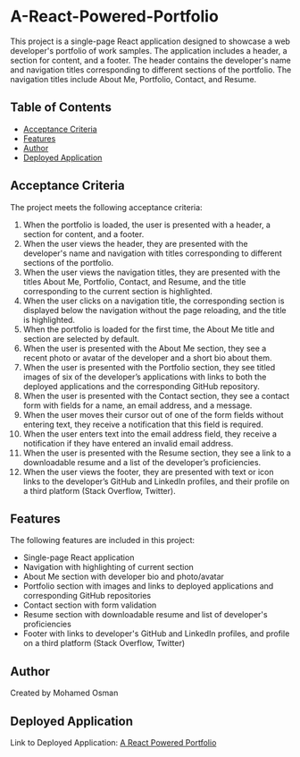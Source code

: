 # A-React-Powered-Portfolio

This project is a single-page React application designed to showcase a web developer's portfolio of work samples. The application includes a header, a section for content, and a footer. The header contains the developer's name and navigation titles corresponding to different sections of the portfolio. The navigation titles include About Me, Portfolio, Contact, and Resume. 

## Table of Contents
- [Acceptance Criteria](#acceptance-criteria)
- [Features](#features)
- [Author](#author)
- [Deployed Application](#deployed-application)

## Acceptance Criteria

The project meets the following acceptance criteria:

1. When the portfolio is loaded, the user is presented with a header, a section for content, and a footer.
2. When the user views the header, they are presented with the developer's name and navigation with titles corresponding to different sections of the portfolio.
3. When the user views the navigation titles, they are presented with the titles About Me, Portfolio, Contact, and Resume, and the title corresponding to the current section is highlighted.
4. When the user clicks on a navigation title, the corresponding section is displayed below the navigation without the page reloading, and the title is highlighted.
5. When the portfolio is loaded for the first time, the About Me title and section are selected by default.
6. When the user is presented with the About Me section, they see a recent photo or avatar of the developer and a short bio about them.
7. When the user is presented with the Portfolio section, they see titled images of six of the developer’s applications with links to both the deployed applications and the corresponding GitHub repository.
8. When the user is presented with the Contact section, they see a contact form with fields for a name, an email address, and a message.
9. When the user moves their cursor out of one of the form fields without entering text, they receive a notification that this field is required.
10. When the user enters text into the email address field, they receive a notification if they have entered an invalid email address.
11. When the user is presented with the Resume section, they see a link to a downloadable resume and a list of the developer’s proficiencies.
12. When the user views the footer, they are presented with text or icon links to the developer’s GitHub and LinkedIn profiles, and their profile on a third platform (Stack Overflow, Twitter).

## Features

The following features are included in this project:

- Single-page React application
- Navigation with highlighting of current section
- About Me section with developer bio and photo/avatar
- Portfolio section with images and links to deployed applications and corresponding GitHub repositories
- Contact section with form validation
- Resume section with downloadable resume and list of developer's proficiencies
- Footer with links to developer's GitHub and LinkedIn profiles, and profile on a third platform (Stack Overflow, Twitter)

## Author

Created by Mohamed Osman

## Deployed Application

Link to Deployed Application: [A React Powered Portfolio](https://bullspippen.github.io/Weather-Dashboard/)

